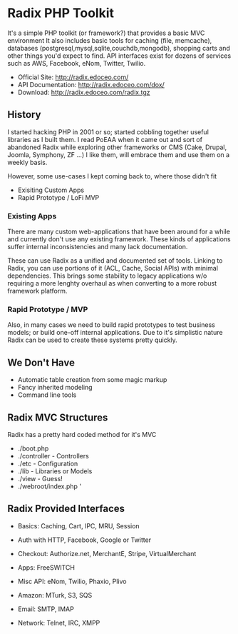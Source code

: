 # Radix PHP Toolkit

It's a simple PHP toolkit (or framework?) that provides a basic MVC environment
It also includes basic tools for caching (file, memcache), databases (postgresql,mysql,sqlite,couchdb,mongodb), shopping carts and other things you'd expect to find.
API interfaces exist for dozens of services such as AWS, Facebook, eNom, Twitter, Twilio.

* Official Site: http://radix.edoceo.com/
* API Documentation: http://radix.edoceo.com/dox/
* Download: http://radix.edoceo.com/radix.tgz

## History

I started hacking PHP in 2001 or so; started cobbling together useful libraries as I built them.
I read PoEAA when it came out and sort of abandoned Radix while exploring other frameworks or CMS (Cake, Drupal, Joomla, Symphony, ZF ...)
I like them, will embrace them and use them on a weekly basis.

However, some use-cases I kept coming back to, where those didn't fit

* Exisiting Custom Apps
* Rapid Prototype / LoFi MVP

### Existing Apps

There are many custom web-applications that have been around for a while and currently don't use any existing framework.
These kinds of applications suffer internal inconsistencies and many lack documentation.

These can use Radix as a unified and documented set of tools.
Linking to Radix, you can use portions of it (ACL, Cache, Social APIs) with minimal dependencies.
This brings some stability to legacy applications w/o requiring a more lenghty overhaul as when converting to a more robust framework platform.

### Rapid Prototype / MVP

Also, in many cases we need to build rapid prototypes to test business models; or build one-off internal applications.
Due to it's simplistic nature Radix can be used to create these systems pretty quickly.

## We Don't Have

* Automatic table creation from some magic markup
* Fancy inherited modeling
* Command line tools

## Radix MVC Structures

Radix has a pretty hard coded method for it's MVC

* ./boot.php
* ./controller - Controllers
* ./etc - Configuration
* ./lib - Libraries or Models
* ./view - Guess!
* ./webroot/index.php
'
## Radix Provided Interfaces

* Basics: Caching, Cart, IPC, MRU, Session

* Auth with HTTP, Facebook, Google or Twitter
* Checkout: Authorize.net, MerchantE, Stripe, VirtualMerchant
* Apps: FreeSWITCH
* Misc API: eNom, Twilio, Phaxio, Plivo
* Amazon: MTurk, S3, SQS
* Email: SMTP, IMAP
* Network: Telnet, IRC, XMPP
